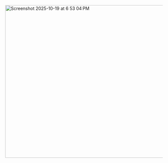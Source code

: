 <img width="1062" height="490" alt="Screenshot 2025-10-19 at 6 53 04 PM" src="https://github.com/user-attachments/assets/dce67380-0b35-4a5a-9978-0eabfc3ab34a" />
